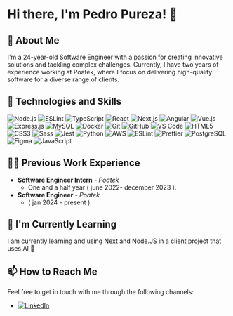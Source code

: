 # Hi there, I'm Pedro Pureza! 👋

## 🚀 About Me
I'm a 24-year-old Software Engineer with a passion for creating innovative solutions and tackling complex challenges. Currently, I have two years of experience working at Poatek, where I focus on delivering high-quality software for a diverse range of clients.

## 🔧 Technologies and Skills
![Node.js](https://img.shields.io/badge/Node.js-43853D?style=flat-square&logo=node.js&logoColor=white)
![ESLint](https://img.shields.io/badge/ESLint-3A33D1?style=flat-square&logo=eslint&logoColor=white)
![TypeScript](https://img.shields.io/badge/TypeScript-007ACC?style=flat-square&logo=typescript&logoColor=white)
![React](https://img.shields.io/badge/React-20232A?style=flat-square&logo=react&logoColor=61DAFB)
![Next.js](https://img.shields.io/badge/Next.js-black?style=flat-square&logo=next.js&logoColor=white)
![Angular](https://img.shields.io/badge/Angular-DD0031?style=flat-square&logo=angular&logoColor=white)
![Vue.js](https://img.shields.io/badge/Vue.js-4FC08D?style=flat-square&logo=vue.js&logoColor=white)
![Express.js](https://img.shields.io/badge/Express.js-404D59?style=flat-square)
![MySQL](https://img.shields.io/badge/MySQL-00000F?style=flat-square&logo=mysql&logoColor=white)
![Docker](https://img.shields.io/badge/Docker-2496ED?style=flat-square&logo=docker&logoColor=white)
![Git](https://img.shields.io/badge/Git-F05032?style=flat-square&logo=git&logoColor=white)
![GitHub](https://img.shields.io/badge/GitHub-181717?style=flat-square&logo=github&logoColor=white)
![VS Code](https://img.shields.io/badge/VS_Code-007ACC?style=flat-square&logo=visual%20studio%20code&logoColor=white)
![HTML5](https://img.shields.io/badge/HTML5-E34F26?style=flat-square&logo=html5&logoColor=white)
![CSS3](https://img.shields.io/badge/CSS3-1572B6?style=flat-square&logo=css3&logoColor=white)
![Sass](https://img.shields.io/badge/Sass-CC6699?style=flat-square&logo=sass&logoColor=white)
![Jest](https://img.shields.io/badge/Jest-C21325?style=flat-square&logo=jest&logoColor=white)
![Python](https://img.shields.io/badge/Python-3776AB?style=flat-square&logo=python&logoColor=white)
![AWS](https://img.shields.io/badge/AWS-232F3E?style=flat-square&logo=amazon-aws&logoColor=white)
![ESLint](https://img.shields.io/badge/ESLint-3A33D1?style=flat-square&logo=eslint&logoColor=white)
![Prettier](https://img.shields.io/badge/Prettier-F7B93E?style=flat-square&logo=prettier&logoColor=black)
![PostgreSQL](https://img.shields.io/badge/PostgreSQL-336791?style=flat-square&logo=postgresql&logoColor=white)
![Figma](https://img.shields.io/badge/Figma-F24E1E?style=flat-square&logo=figma&logoColor=white)
![JavaScript](https://img.shields.io/badge/JavaScript-F7DF1E?style=flat-square&logo=javascript&logoColor=black)



## 👨‍💻 Previous Work Experience
* **Software Engineer Intern** - _Poatek_
  * One and a half year ( june 2022- december 2023 ).
* **Software Engineer** - _Poatek_
  * ( jan 2024 - present ).

## 🌱 I'm Currently Learning
I am currently learning and using Next and Node.JS in a client project that uses AI 🤫

## 📫 How to Reach Me
Feel free to get in touch with me through the following channels:
- [![LinkedIn](https://img.shields.io/badge/-LinkedIn-black.svg?style=flat-square&logo=linkedin&colorB=555)](https://www.linkedin.com/in/pedro-pureza-3442a923b/)



